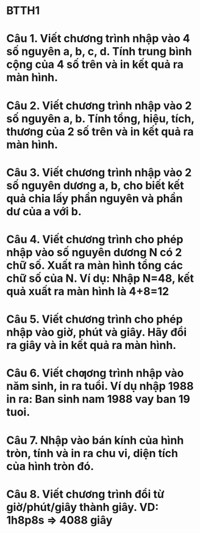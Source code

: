 # BTTH1
# Câu 1. Viết chương trình nhập vào 4 số nguyên a, b, c, d. Tính trung bình cộng của 4 số trên và in kết quả ra màn hình.
# Câu 2. Viết chương trình nhập vào 2 số nguyên a, b. Tính tổng, hiệu, tích, thương của 2 số trên và in kết quả ra màn hình.
# Câu 3. Viết chương trình nhập vào 2 số nguyên dương a, b, cho biết kết quả chia lấy phần nguyên và phần dư của a với b.
# Câu 4. Viết chương trình cho phép nhập vào số nguyên dương N có 2 chữ số. Xuất ra màn hình tổng các chữ số của N. Ví dụ: Nhập N=48, kết quả xuất ra màn hình là 4+8=12
# Câu 5. Viết chương trình cho phép nhập vào giờ, phút và giây. Hãy đổi ra giây và in kết quả ra màn hình.
# Câu 6. Viết chƣơng trình nhập vào năm sinh, in ra tuổi. Ví dụ nhập 1988 in ra: Ban sinh nam 1988 vay ban 19 tuoi.
# Câu 7. Nhập vào bán kính của hình tròn, tính và in ra chu vi, diện tích của hình tròn đó.
# Câu 8. Viết chương trình đổi từ giờ/phút/giây thành giây. VD: 1h8p8s => 4088 giây